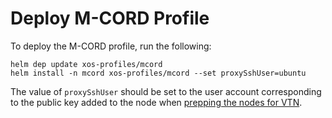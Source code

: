 # Deploy M-CORD Profile

To deploy the M-CORD profile, run the following:

```shell
helm dep update xos-profiles/mcord
helm install -n mcord xos-profiles/mcord --set proxySshUser=ubuntu
```

The value of `proxySshUser` should be set to the user account corresponding
to the public key added to the node when
[prepping the nodes for VTN](../prereqs/vtn-setup.md).
